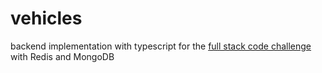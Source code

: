 # vehicles

backend implementation with typescript for the <a href="
https://github.com/door2door-io/fullstack-code-challenge/blob/master/README.md#visualizing-vehicle-location">full stack code challenge</a>
with Redis and MongoDB
